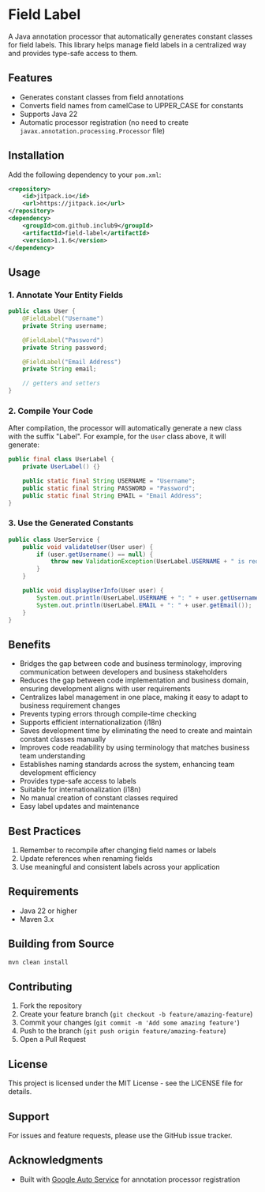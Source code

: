 # Field Label

A Java annotation processor that automatically generates constant classes for field labels. This library helps manage field labels in a centralized way and provides type-safe access to them.

## Features

- Generates constant classes from field annotations
- Converts field names from camelCase to UPPER_CASE for constants
- Supports Java 22
- Automatic processor registration (no need to create `javax.annotation.processing.Processor` file)

## Installation

Add the following dependency to your `pom.xml`:

```xml
<repository>
    <id>jitpack.io</id>
    <url>https://jitpack.io</url>
</repository>
<dependency>
    <groupId>com.github.inclub9</groupId>
    <artifactId>field-label</artifactId>
    <version>1.1.6</version>
</dependency>
```

## Usage

### 1. Annotate Your Entity Fields

```java
public class User {
    @FieldLabel("Username")
    private String username;

    @FieldLabel("Password")
    private String password;

    @FieldLabel("Email Address")
    private String email;

    // getters and setters
}
```

### 2. Compile Your Code

After compilation, the processor will automatically generate a new class with the suffix "Label". For example, for the `User` class above, it will generate:

```java
public final class UserLabel {
    private UserLabel() {}

    public static final String USERNAME = "Username";
    public static final String PASSWORD = "Password";
    public static final String EMAIL = "Email Address";
}
```

### 3. Use the Generated Constants

```java
public class UserService {
    public void validateUser(User user) {
        if (user.getUsername() == null) {
            throw new ValidationException(UserLabel.USERNAME + " is required");
        }
    }

    public void displayUserInfo(User user) {
        System.out.println(UserLabel.USERNAME + ": " + user.getUsername());
        System.out.println(UserLabel.EMAIL + ": " + user.getEmail());
    }
}
```

## Benefits

- Bridges the gap between code and business terminology, improving communication between developers and business stakeholders
- Reduces the gap between code implementation and business domain, ensuring development aligns with user requirements
- Centralizes label management in one place, making it easy to adapt to business requirement changes
- Prevents typing errors through compile-time checking
- Supports efficient internationalization (i18n)
- Saves development time by eliminating the need to create and maintain constant classes manually
- Improves code readability by using terminology that matches business team understanding
- Establishes naming standards across the system, enhancing team development efficiency
- Provides type-safe access to labels
- Suitable for internationalization (i18n)
- No manual creation of constant classes required
- Easy label updates and maintenance

## Best Practices

1. Remember to recompile after changing field names or labels
2. Update references when renaming fields
3. Use meaningful and consistent labels across your application

## Requirements

- Java 22 or higher
- Maven 3.x

## Building from Source

```bash
mvn clean install
```

## Contributing

1. Fork the repository
2. Create your feature branch (`git checkout -b feature/amazing-feature`)
3. Commit your changes (`git commit -m 'Add some amazing feature'`)
4. Push to the branch (`git push origin feature/amazing-feature`)
5. Open a Pull Request

## License

This project is licensed under the MIT License - see the LICENSE file for details.

## Support

For issues and feature requests, please use the GitHub issue tracker.

## Acknowledgments

- Built with [Google Auto Service](https://github.com/google/auto/tree/main/service) for annotation processor registration